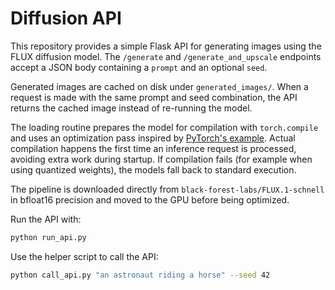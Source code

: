 # Diffusion API

This repository provides a simple Flask API for generating images using the FLUX diffusion model. The `/generate` and `/generate_and_upscale` endpoints accept a JSON body containing a `prompt` and an optional `seed`.

Generated images are cached on disk under `generated_images/`. When a request is made with the same prompt and seed combination, the API returns the cached image instead of re-running the model.

The loading routine prepares the model for compilation with `torch.compile` and uses an optimization pass inspired by [PyTorch's example](https://pytorch.org). Actual compilation happens the first time an inference request is processed, avoiding extra work during startup. If compilation fails (for example when using quantized weights), the models fall back to standard execution.

The pipeline is downloaded directly from `black-forest-labs/FLUX.1-schnell` in bfloat16 precision and moved to the GPU before being optimized.

Run the API with:

```bash
python run_api.py
```

Use the helper script to call the API:

```bash
python call_api.py "an astronaut riding a horse" --seed 42
```
